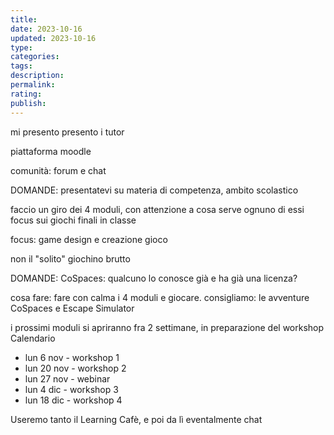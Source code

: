 ```yaml
---
title: 
date: 2023-10-16
updated: 2023-10-16
type: 
categories: 
tags: 
description: 
permalink: 
rating: 
publish: 
---
```

mi presento
presento i tutor

piattaforma moodle

comunità: forum e chat


DOMANDE: presentatevi su materia di competenza, ambito scolastico

faccio un giro dei 4 moduli, con attenzione a cosa serve ognuno di essi
focus sui giochi finali in classe

focus: game design e creazione gioco

non il "solito" giochino brutto

DOMANDE: CoSpaces: qualcuno lo conosce già e ha già una licenza?

cosa fare: fare con calma i 4 moduli e giocare.
consigliamo: le avventure CoSpaces e Escape Simulator

i prossimi moduli si apriranno fra 2 settimane, in preparazione del workshop
Calendario
- lun 6 nov - workshop 1
- lun 20 nov - workshop 2
- lun 27 nov - webinar
- lun 4 dic - workshop 3
- lun 18 dic - workshop 4

Useremo tanto il Learning Cafè, e poi da lì eventalmente chat